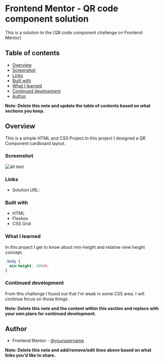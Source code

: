 # Frontend Mentor - QR code component solution

This is a solution to the [QR code component challenge on Frontend Mentor]

## Table of contents

  - [Overview](#overview)
  - [Screenshot](#screenshot)
  - [Links](#links)
  - [Built with](#built-with)
  - [What I learned](#what-i-learned)
  - [Continued development](#continued-development)
  - [Author](#author)

**Note: Delete this note and update the table of contents based on what sections you keep.**

## Overview

This is a simple HTML and CSS Project.In this project I designed a QR Component cardboard layout.

### Screenshot

![alt text](image.png)


### Links

- Solution URL:

### Built with

- HTML
- Flexbox
- CSS Grid

### What I learned

In this project I get to know about min-height and relative view height concept. 

```css
.body {
  min-height: 100vh;
}
```

### Continued development

From this challenge I found out that I'm weak in some CSS area. I will continue focus on those things.

**Note: Delete this note and the content within this section and replace with your own plans for continued development.**

## Author

- Frontend Mentor - [@yourusername](https://www.frontendmentor.io/profile/Shanmukh-19)

**Note: Delete this note and add/remove/edit lines above based on what links you'd like to share.**

